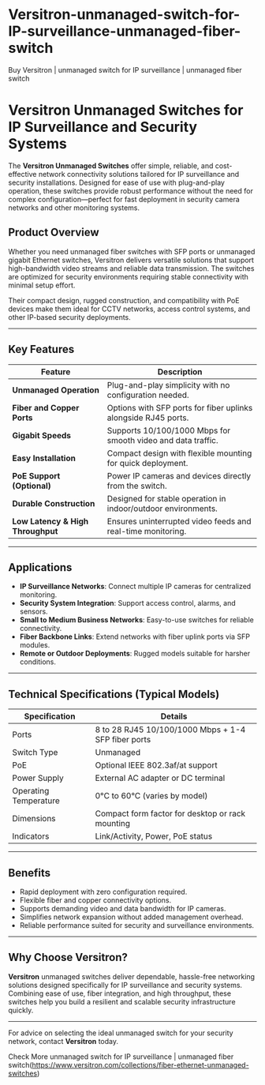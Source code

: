 # Versitron-unmanaged-switch-for-IP-surveillance-unmanaged-fiber-switch 

Buy Versitron | unmanaged switch for IP surveillance | unmanaged fiber switch

# Versitron Unmanaged Switches for IP Surveillance and Security Systems

The **Versitron Unmanaged Switches** offer simple, reliable, and cost-effective network connectivity solutions tailored for IP surveillance and security installations. Designed for ease of use with plug-and-play operation, these switches provide robust performance without the need for complex configuration—perfect for fast deployment in security camera networks and other monitoring systems.


## Product Overview

Whether you need unmanaged fiber switches with SFP ports or unmanaged gigabit Ethernet switches, Versitron delivers versatile solutions that support high-bandwidth video streams and reliable data transmission. The switches are optimized for security environments requiring stable connectivity with minimal setup effort.

Their compact design, rugged construction, and compatibility with PoE devices make them ideal for CCTV networks, access control systems, and other IP-based security deployments.

---

## Key Features

| Feature                        | Description                                                  |
|-------------------------------|--------------------------------------------------------------|
| **Unmanaged Operation**        | Plug-and-play simplicity with no configuration needed.       |
| **Fiber and Copper Ports**     | Options with SFP ports for fiber uplinks alongside RJ45 ports.|
| **Gigabit Speeds**             | Supports 10/100/1000 Mbps for smooth video and data traffic. |
| **Easy Installation**          | Compact design with flexible mounting for quick deployment.  |
| **PoE Support (Optional)**     | Power IP cameras and devices directly from the switch.       |
| **Durable Construction**      | Designed for stable operation in indoor/outdoor environments. |
| **Low Latency & High Throughput** | Ensures uninterrupted video feeds and real-time monitoring. |

---

## Applications

- **IP Surveillance Networks**: Connect multiple IP cameras for centralized monitoring.
- **Security System Integration**: Support access control, alarms, and sensors.
- **Small to Medium Business Networks**: Easy-to-use switches for reliable connectivity.
- **Fiber Backbone Links**: Extend networks with fiber uplink ports via SFP modules.
- **Remote or Outdoor Deployments**: Rugged models suitable for harsher conditions.

---

## Technical Specifications (Typical Models)

| Specification           | Details                                                  |
|-------------------------|-----------------------------------------------------------|
| Ports                  | 8 to 28 RJ45 10/100/1000 Mbps + 1-4 SFP fiber ports       |
| Switch Type            | Unmanaged                                                 |
| PoE                    | Optional IEEE 802.3af/at support                          |
| Power Supply           | External AC adapter or DC terminal                         |
| Operating Temperature  | 0°C to 60°C (varies by model)                             |
| Dimensions             | Compact form factor for desktop or rack mounting          |
| Indicators             | Link/Activity, Power, PoE status                           |

---

## Benefits

- Rapid deployment with zero configuration required.
- Flexible fiber and copper connectivity options.
- Supports demanding video and data bandwidth for IP cameras.
- Simplifies network expansion without added management overhead.
- Reliable performance suited for security and surveillance environments.

---

## Why Choose Versitron?

**Versitron** unmanaged switches deliver dependable, hassle-free networking solutions designed specifically for IP surveillance and security systems. Combining ease of use, fiber integration, and high throughput, these switches help you build a resilient and scalable security infrastructure quickly.

---

For advice on selecting the ideal unmanaged switch for your security network, contact **Versitron** today.

Check More unmanaged switch for IP surveillance | unmanaged fiber switch(https://www.versitron.com/collections/fiber-ethernet-unmanaged-switches)

